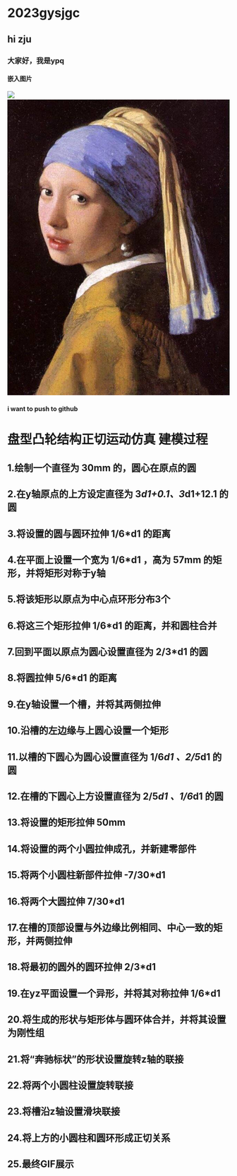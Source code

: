 # 2023gysjgc
## hi zju
### 大家好，我是ypq
#### 嵌入图片
![](https://gimg3.baidu.com/topone/src=https%3A%2F%2Fbkimg.cdn.bcebos.com%2Fpic%2Fcb8065380cd7912397dd9911b4664e82b2b7d0a22a0e%3Fx-bce-process%3Dimage%2Fresize%2Cm_pad%2Cw_348%2Ch_348%2Ccolor_ffffff&refer=http%3A%2F%2Fwww.baidu.com&app=2011&size=f200,200&n=0&g=0n&er=404&q=75&fmt=auto&maxorilen2heic=2000000?sec=1696006800&t=9e25bbf7e9a790ba1c0e438063cc014e)
![](img/AA55457EF5FB4123D0ED0D4C766BE3BB.jpg)
#### i want to push to github

# 盘型凸轮结构正切运动仿真 建模过程
## 1.绘制一个直径为 30mm 的，圆心在原点的圆
## 2.在y轴原点的上方设定直径为 3*d1+0.1、3*d1+12.1 的圆
## 3.将设置的圆与圆环拉伸 1/6*d1 的距离

## 4.在平面上设置一个宽为 1/6*d1 ，高为 57mm 的矩形，并将矩形对称于y轴
## 5.将该矩形以原点为中心点环形分布3个
## 6.将这三个矩形拉伸 1/6*d1 的距离，并和圆柱合并

## 7.回到平面以原点为圆心设置直径为 2/3*d1 的圆
## 8.将圆拉伸 5/6*d1 的距离

## 9.在y轴设置一个槽，并将其两侧拉伸
## 10.沿槽的左边缘与上圆心设置一个矩形
## 11.以槽的下圆心为圆心设置直径为 1/6*d1 、2/5*d1 的圆
## 12.在槽的下圆心上方设置直径为 2/5*d1 、1/6*d1 的圆
## 13.将设置的矩形拉伸 50mm

## 14.将设置的两个小圆拉伸成孔，并新建零部件
## 15.将两个小圆柱新部件拉伸 -7/30*d1
## 16.将两个大圆拉伸 7/30*d1

## 17.在槽的顶部设置与外边缘比例相同、中心一致的矩形，并两侧拉伸

## 18.将最初的圆外的圆环拉伸 2/3*d1

## 19.在yz平面设置一个异形，并将其对称拉伸 1/6*d1 
## 20.将生成的形状与矩形体与圆环体合并，并将其设置为刚性组

## 21.将“奔驰标状”的形状设置旋转z轴的联接

## 22.将两个小圆柱设置旋转联接

## 23.将槽沿z轴设置滑块联接

## 24.将上方的小圆柱和圆环形成正切关系

## 25.最终GIF展示
